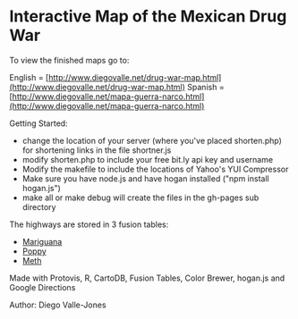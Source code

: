 # Interactive Map of the Mexican Drug War

To view the finished maps go to:

English = [http://www.diegovalle.net/drug-war-map.html](http://www.diegovalle.net/drug-war-map.html)
Spanish = [http://www.diegovalle.net/mapa-guerra-narco.html](http://www.diegovalle.net/mapa-guerra-narco.html)

Getting Started:

* change the location of your server (where you've placed shorten.php) for shortening links in the file shortner.js
* modify shorten.php to include your free bit.ly api key and username
* Modify the makefile to include the locations of Yahoo's YUI Compressor
* Make sure you have node.js and have hogan installed ("npm install hogan.js")
* make all or make debug will create the files in the gh-pages sub directory

The highways are stored in 3 fusion tables:

* [Mariguana](https://www.google.com/fusiontables/embedviz?viz=MAP&q=select+col0+from+824024+&h=false&lat=25.002847202824057&lng=-106.87028500000002&z=5&t=1&l=col0)
* [Poppy](https://www.google.com/fusiontables/embedviz?viz=MAP&q=select+col0+from+2310300+&h=false&lat=24.86927652456801&lng=-106.87028500000002&z=5&t=1&l=col0)
* [Meth](https://www.google.com/fusiontables/embedviz?viz=MAP&q=select+col0+from+2308189+&h=false&lat=25.525544651249998&lng=-107.26119&z=5&t=1&l=col0)

Made with Protovis, R, CartoDB, Fusion Tables, Color Brewer, hogan.js and Google Directions

Author: Diego Valle-Jones
